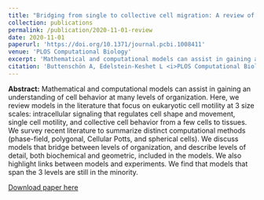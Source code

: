 ```yaml
---
title: "Bridging from single to collective cell migration: A review of models and links to experiments"
collection: publications
permalink: /publication/2020-11-01-review
date: 2020-11-01
paperurl: 'https://doi.org/10.1371/journal.pcbi.1008411'
venue: 'PLOS Computational Biology'
excerpt: 'Mathematical and computational models can assist in gaining an understanding of cell behavior at many levels of organization. Here, we review models in the literature that focus on eukaryotic cell motility at 3 size scales: intracellular signaling that regulates cell shape and movement, single cell motility, and collective cell behavior from a few cells to tissues.'
citation: 'Buttenschön A, Edelstein-Keshet L <i>PLOS Computational Biology 16(12): e1008411</i> (2020)'
---
```


**Abstract:** Mathematical and computational models can assist in gaining an
understanding of cell behavior at many levels of organization. Here, we review
models in the literature that focus on eukaryotic cell motility at 3 size
scales: intracellular signaling that regulates cell shape and movement, single
cell motility, and collective cell behavior from a few cells to tissues. We
survey recent literature to summarize distinct computational methods
(phase-field, polygonal, Cellular Potts, and spherical cells). We discuss models
that bridge between levels of organization, and describe levels of detail, both
biochemical and geometric, included in the models. We also highlight links
between models and experiments. We find that models that span the 3 levels are
still in the minority.

[Download paper here](https://doi.org/10.1371/journal.pcbi.1008411)
